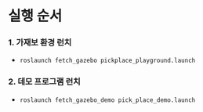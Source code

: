 실행 순서
======================

### 1. 가재보 환경 런치
* `roslaunch fetch_gazebo pickplace_playground.launch`

### 2. 데모 프로그램 런치
* `roslaunch fetch_gazebo_demo pick_place_demo.launch`

